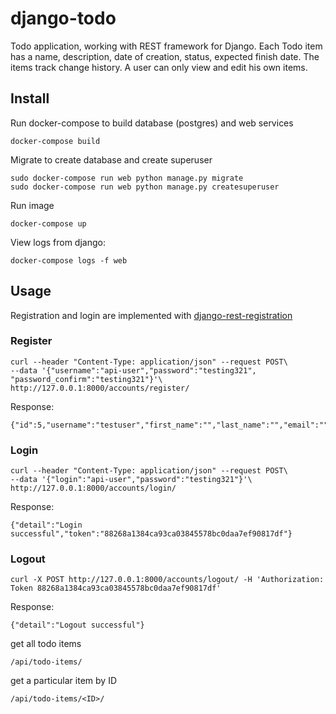 # django-todo

Todo application, working with REST framework for Django. Each Todo item has a name, description, date of creation, status, expected finish date.
The items track change history. A user can only view and edit his own items.

## Install

Run docker-compose to build database (postgres) and web services
```
docker-compose build
```

Migrate to create database and create superuser

```
sudo docker-compose run web python manage.py migrate
sudo docker-compose run web python manage.py createsuperuser
```

Run image

```
docker-compose up
```

View logs from django:
```
docker-compose logs -f web
```

## Usage

Registration and login are implemented with [django-rest-registration](https://pypi.org/project/django-rest-registration/)

### Register
```
curl --header "Content-Type: application/json" --request POST\
--data '{"username":"api-user","password":"testing321", "password_confirm":"testing321"}'\
http://127.0.0.1:8000/accounts/register/
```
Response:
```
{"id":5,"username":"testuser","first_name":"","last_name":"","email":""}
```
### Login

```
curl --header "Content-Type: application/json" --request POST\
--data '{"login":"api-user","password":"testing321"}'\
http://127.0.0.1:8000/accounts/login/
```
Response:
```
{"detail":"Login successful","token":"88268a1384ca93ca03845578bc0daa7ef90817df"}
```
### Logout

```
curl -X POST http://127.0.0.1:8000/accounts/logout/ -H 'Authorization: Token 88268a1384ca93ca03845578bc0daa7ef90817df'
```
Response:
```
{"detail":"Logout successful"}
```

get all todo items
```
/api/todo-items/
```
get a particular item by ID
```
/api/todo-items/<ID>/
```
